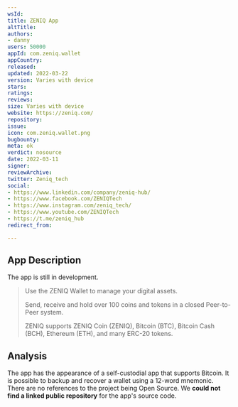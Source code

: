 ```yaml
---
wsId: 
title: ZENIQ App
altTitle: 
authors:
- danny
users: 50000
appId: com.zeniq.wallet
appCountry: 
released: 
updated: 2022-03-22
version: Varies with device
stars: 
ratings: 
reviews: 
size: Varies with device
website: https://zeniq.com/
repository: 
issue: 
icon: com.zeniq.wallet.png
bugbounty: 
meta: ok
verdict: nosource
date: 2022-03-11
signer: 
reviewArchive: 
twitter: Zeniq_tech
social:
- https://www.linkedin.com/company/zeniq-hub/
- https://www.facebook.com/ZENIQTech
- https://www.instagram.com/zeniq_tech/
- https://www.youtube.com/ZENIQTech
- https://t.me/zeniq_hub
redirect_from: 

---
```


## App Description 

The app is still in development.

> Use the ZENIQ Wallet to manage your digital assets.
>
> Send, receive and hold over 100 coins and tokens in a closed Peer-to-Peer system.
>
> ZENIQ supports ZENIQ Coin (ZENIQ), Bitcoin (BTC), Bitcoin Cash (BCH), Ethereum (ETH), and many ERC-20 tokens.  

## Analysis 

The app has the appearance of a self-custodial app that supports Bitcoin. It is possible to backup and recover a wallet using a 12-word mnemonic. There are no references to the project being Open Source. We **could not find a linked public repository** for the app's source code. 
